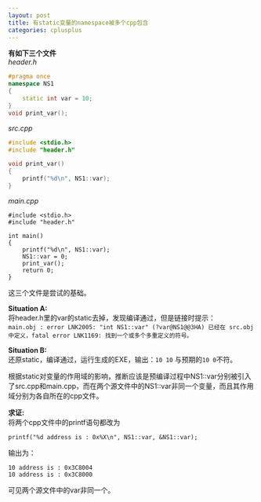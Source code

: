 ```yaml
---
layout: post
title: 有static变量的namespace被多个cpp包含
categories: cplusplus
---
```


**有如下三个文件**  
*header.h*
    
```cpp
#pragma once
namespace NS1
{
	static int var = 10;
}
void print_var();
```
      
*src.cpp*
    
```cpp
#include <stdio.h>
#include "header.h"

void print_var()
{
	printf("%d\n", NS1::var);
}
```
    
*main.cpp*
    
    #include <stdio.h>
    #include "header.h"
    
    int main()
    {
    	printf("%d\n", NS1::var);
    	NS1::var = 0;
    	print_var();
    	return 0;
    }
    
这三个文件是尝试的基础。

**Situation A:**  
将header.h里的var的static去掉，发现编译通过，但是链接时提示：  
`main.obj : error LNK2005: "int NS1::var" (?var@NS1@@3HA) 已经在 src.obj 中定义，fatal error LNK1169: 找到一个或多个多重定义的符号。`  
    
  
**Situation B:**  
还原static，编译通过，运行生成的EXE，输出：`10 10` 与预期的`10 0`不符。  
  
根据static对变量的作用域的影响，推断应该是预编译过程中NS1::var分别被引入了src.cpp和main.cpp，而在两个源文件中的NS1::var非同一个变量，而且其作用域分别为各自所在的cpp文件。  
  
**求证:**  
将两个cpp文件中的printf语句都改为
    
    printf("%d address is : 0x%X\n", NS1::var, &NS1::var);
输出为：  
    
    10 address is : 0x3C8004
    10 address is : 0x3C8000  

可见两个源文件中的var非同一个。
